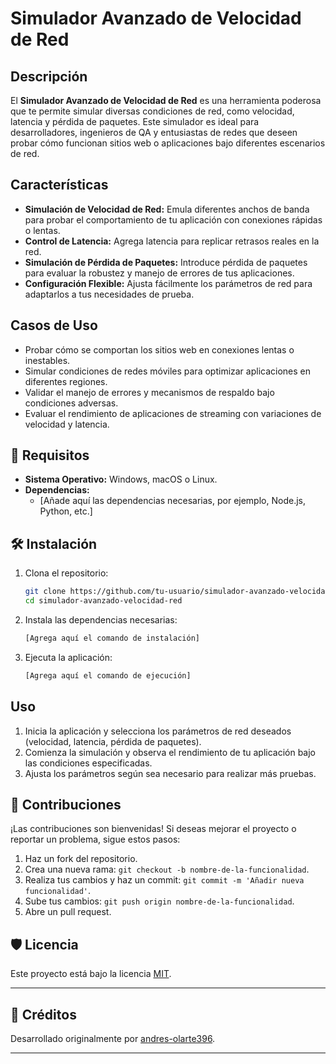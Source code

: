 # Simulador Avanzado de Velocidad de Red

## Descripción

El **Simulador Avanzado de Velocidad de Red** es una herramienta poderosa que te permite simular diversas condiciones de red, como velocidad, latencia y pérdida de paquetes. Este simulador es ideal para desarrolladores, ingenieros de QA y entusiastas de redes que deseen probar cómo funcionan sitios web o aplicaciones bajo diferentes escenarios de red.

## Características

- **Simulación de Velocidad de Red:** Emula diferentes anchos de banda para probar el comportamiento de tu aplicación con conexiones rápidas o lentas.
- **Control de Latencia:** Agrega latencia para replicar retrasos reales en la red.
- **Simulación de Pérdida de Paquetes:** Introduce pérdida de paquetes para evaluar la robustez y manejo de errores de tus aplicaciones.
- **Configuración Flexible:** Ajusta fácilmente los parámetros de red para adaptarlos a tus necesidades de prueba.

## Casos de Uso

- Probar cómo se comportan los sitios web en conexiones lentas o inestables.
- Simular condiciones de redes móviles para optimizar aplicaciones en diferentes regiones.
- Validar el manejo de errores y mecanismos de respaldo bajo condiciones adversas.
- Evaluar el rendimiento de aplicaciones de streaming con variaciones de velocidad y latencia.

## 🚀 Requisitos

- **Sistema Operativo:** Windows, macOS o Linux.
- **Dependencias:**
  - [Añade aquí las dependencias necesarias, por ejemplo, Node.js, Python, etc.]

## 🛠️  Instalación

1. Clona el repositorio:

   ```bash
   git clone https://github.com/tu-usuario/simulador-avanzado-velocidad-red.git
   cd simulador-avanzado-velocidad-red
   ```

2. Instala las dependencias necesarias:

   ```bash
   [Agrega aquí el comando de instalación]
   ```

3. Ejecuta la aplicación:

   ```bash
   [Agrega aquí el comando de ejecución]
   ```

## Uso

1. Inicia la aplicación y selecciona los parámetros de red deseados (velocidad, latencia, pérdida de paquetes).
2. Comienza la simulación y observa el rendimiento de tu aplicación bajo las condiciones especificadas.
3. Ajusta los parámetros según sea necesario para realizar más pruebas.

## 🤝 Contribuciones

¡Las contribuciones son bienvenidas! Si deseas mejorar el proyecto o reportar un problema, sigue estos pasos:

1. Haz un fork del repositorio.
2. Crea una nueva rama: `git checkout -b nombre-de-la-funcionalidad`.
3. Realiza tus cambios y haz un commit: `git commit -m 'Añadir nueva funcionalidad'`.
4. Sube tus cambios: `git push origin nombre-de-la-funcionalidad`.
5. Abre un pull request.

## 🛡️ Licencia

Este proyecto está bajo la licencia [MIT](LICENSE).

---

## 👤 Créditos

Desarrollado originalmente por [andres-olarte396](https://github.com/andres-olarte396).

---